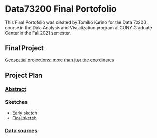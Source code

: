 # Data73200 Final Portofolio

This Final Portofolio was created by Tomiko Karino for the Data 73200 course in the Data Analysis and Visualization program at CUNY Graduate Center in the Fall 2021 semester.

## Final Project
<a href="Project/index.html">Geospatial projections: more than just the coordinates</a>

## Project Plan

### <a href="Project plan/abstract.md">Abstract</a>
### Sketches
<ul>
  <li><a href="project-sketch.pdf">Early sketch</a></li>
  <li><a href="Project plan/Final project sketch.pdf">Final sketch</a></li>
</ul>

### <a href="Project plan/data-sources.md">Data sources</a>
